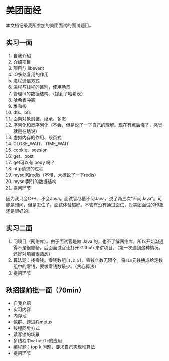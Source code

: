 # 美团面经

本文档记录我所参加的美团面试的面试题目。

## 实习一面

1. 自我介绍
2. 介绍项目
3. 项目与 libevent
4. IO多路复用的作用
5. 进程通信方式
6. 进程与线程的区别，使用场景
7. 管理fd的数据结构、（提到了哈希表）
8. 哈希表冲突
9. 堆和栈
10. dfs、bfs
11. 面向对象封装、继承、多态
12. 序列化和反序列化（不会，但是说了一下自己的理解。现在有点后悔了，感觉就是在瞎说）
13. 虚拟内存的作用、段页式
14. CLOSE_WAIT、TIME_WAIT
15. cookie、seesion
16. get、post
17. get可以有 body 吗？
18. http请求的过程
19. mysql和redis（不懂，大概说了一下redis）
20. mysql索引的数据结构
21. 提问环节

因为我只会C++，不会Java。面试官尽量不问Java，说了两三次“不问Java”。可能是想问，但是忍住了。面试体验超好。不管有没有通过面试，对美团面试的印象还是很好的。

## 实习二面

1. 问项目（网络库）。由于面试官是做 Java 的，也不了解网络库，所以开始沟通得不是很顺畅。后面面试官让打开 Github 来讲项目。（第一次遇到这种情况，还好对项目很熟悉）
2. 算法题：找零钱。零钱数组`[1,2,5]`，零钱个数无限个。将`aim`元钱换成给定数组中的零钱，要求零钱数最少。（贪心算法）
3. 提问环节

## 秋招提前批一面（70min）

- 自我介绍
- 实习内容
- 内存池
- 惊群、跨进程metux
- 线程同步方式
- 读写锁的场景
- 多线程中`volatile`的应用
- 编程题：top k 问题，要求自己实现堆算法
- 提问环节

